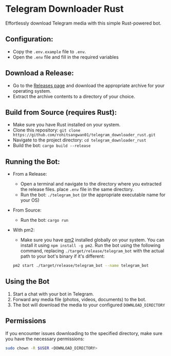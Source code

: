 # Telegram Downloader Rust

Effortlessly download Telegram media with this simple Rust-powered bot.

## Configuration:

- Copy the `.env.example` file to `.env`.
- Open the `.env` file and fill in the required variables

## Download a Release:

- Go to the [Releases page](https://github.com/rohitsangwan01/telegram_downloader_rust/releases) and download the appropriate archive for your operating system.
- Extract the archive contents to a directory of your choice.

## Build from Source (requires Rust):

- Make sure you have Rust installed on your system.
- Clone this repository: `git clone https://github.com/rohitsangwan01/telegram_downloader_rust.git`
- Navigate to the project directory: `cd telegram_downloader_rust`
- Build the bot: `cargo build --release`

## Running the Bot:

- From a Release:
  - Open a terminal and navigate to the directory where you extracted the release files. place `.env` file in the same directory.
  - Run the bot: `./telegram_bot` (or the appropriate executable name for your OS)
- From Source:
  - Run the bot: `cargo run`
- With pm2:

  - Make sure you have [pm2](https://pm2.keymetrics.io/) installed globally on your system. You can install it using `npm install -g pm2`. Run the bot using the following command, replacing `./target/release/telegram_bot` with the actual path to your bot's binary if it's different:

  ```bash
  pm2 start ./target/release/telegram_bot --name telegram_bot
  ```

## Using the Bot

1. Start a chat with your bot in Telegram.
2. Forward any media file (photos, videos, documents) to the bot.
3. The bot will download the media to your configured `DOWNLOAD_DIRECTORY`

## Permissions

If you encounter issues downloading to the specified directory, make sure you have the necessary permissions:

```sh
sudo chown -R $USER <DOWNLOAD_DIRECTORY>
```
